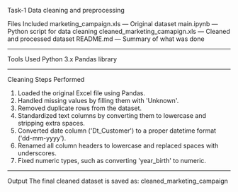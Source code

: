 Task-1
Data cleaning and preprocessing

Files Included
marketing_campaign.xls — Original dataset
main.ipynb — Python script for data cleaning
cleaned_marketing_camapign.xls — Cleaned and processed dataset
README.md — Summary of what was done

---

Tools Used
Python 3.x
Pandas library

---

Cleaning Steps Performed
1. Loaded the original Excel file using Pandas.
2. Handled missing values by filling them with 'Unknown'.
3. Removed duplicate rows from the dataset.
4. Standardized text columns by converting them to lowercase and stripping extra spaces.
5. Converted date column ('Dt_Customer') to a proper datetime format ('dd-mm-yyyy').
6. Renamed all column headers to lowercase and replaced spaces with underscores.
7. Fixed numeric types, such as converting 'year_birth' to numeric.

---

Output
The final cleaned dataset is saved as:
cleaned_marketing_campaign
